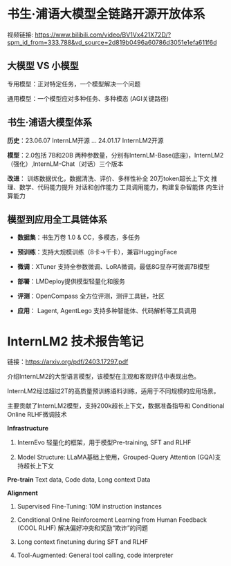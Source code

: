 # 书生·浦语大模型全链路开源开放体系

视频链接: https://www.bilibili.com/video/BV1Vx421X72D/?spm_id_from=333.788&vd_source=2d819b0496a60786d3051e1efa611f6d

## 大模型 VS 小模型

专用模型：正对特定任务，一个模型解决一个问题

通用模型：一个模型应对多种任务、多种模态 (AGI关键路径)

## 书生·浦语大模型体系

**历史**：23.06.07 InternLM开源 ... 24.01.17 InternLM2开源

**模型**：2.0包括 7B和20B 两种参数量，分别有InternLM-Base(底座)，InternLM2（强化）,InternLM-Chat（对话）三个版本

**改进**： 训练数据优化，数据清洗、评价、多样性补全
            20万token超长上下文
            推理、数学、代码能力提升
            对话和创作能力
            工具调用能力，构建复杂智能体
            内生计算能力

## 模型到应用全工具链体系

- **数据集**：书生万卷 1.0 & CC，多模态，多任务

- **预训练**：支持大规模训练（8卡→千卡），兼容HuggingFace

- **微调**：XTuner 支持全参数微调、LoRA微调，最低8G显存可微调7B模型

- **部署**：LMDeploy提供模型轻量化和服务

- **评测**：OpenCompass 全方位评测，测评工具链，社区

- **应用**： Lagent, AgentLego 支持多种智能体、代码解析等工具调用

# InternLM2 技术报告笔记
链接：https://arxiv.org/pdf/2403.17297.pdf

介绍InternLM2的大型语言模型，该模型在主观和客观评估中表现出色。

InternLM2经过超过2T的高质量预训练语料训练，适用于不同规模的应用场景。

主要贡献了InternLM2模型，支持200k超长上下文，数据准备指导和 Conditional Online RLHF微调技术

**Infrastructure** 
1. InternEvo 轻量化的框架，用于模型Pre-training, SFT and RLHF

2. Model Structure: LLaMA基础上使用，Grouped-Query Attention (GQA)支持超长上下文

**Pre-train**
Text data, Code data, Long context Data

**Alignment**
1. Supervised Fine-Tuning: 10M instruction instances

2. Conditional Online Reinforcement Learning from Human Feedback (COOL RLHF) 解决偏好冲突和奖励“欺诈”的问题

3. Long context finetuning during SFT and RLHF

4. Tool-Augmented: General tool calling, code interpreter


